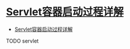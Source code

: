 # [Servlet容器启动过程详解](http://www.itxm.cn/post/356.html)

- [Servlet容器启动过程详解](#servlet容器启动过程详解)

















TODO servlet